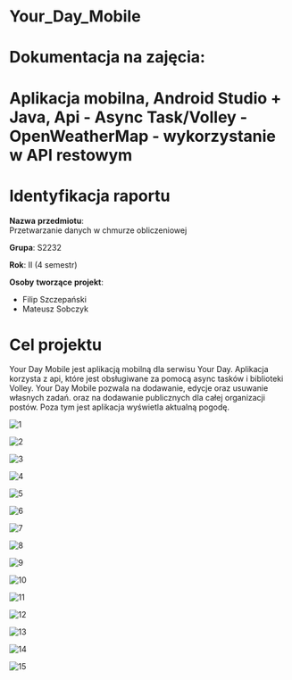 # Your_Day_Mobile

# Dokumentacja na zajęcia:

# Aplikacja mobilna, Android Studio + Java, Api - Async Task/Volley - OpenWeatherMap - wykorzystanie w API restowym 

# Identyfikacja raportu

**Nazwa** **przedmiotu**: 	
Przetwarzanie danych w chmurze obliczeniowej

**Grupa**: S2232

**Rok**: II (4 semestr)

**Osoby** **tworzące** **projekt**:

- Filip Szczepański  
- Mateusz Sobczyk  

# Cel projektu

Your Day Mobile jest aplikacją mobilną dla serwisu Your Day. Aplikacja korzysta z api, które jest obsługiwane za pomocą async tasków i biblioteki Volley. Your Day Mobile pozwala na dodawanie, edycje oraz usuwanie własnych zadań. oraz na dodawanie publicznych dla całej organizacji postów. Poza tym jest aplikacja wyświetla aktualną pogodę.

![1](https://user-images.githubusercontent.com/61236736/117999525-3946f900-b345-11eb-9e83-5b5b93541d5e.jpg)

![2](https://user-images.githubusercontent.com/61236736/117999528-39df8f80-b345-11eb-82fc-05bda693e5d8.jpg)

![3](https://user-images.githubusercontent.com/61236736/117999529-39df8f80-b345-11eb-8c7b-777f6036fe4d.jpg)

![4](https://user-images.githubusercontent.com/61236736/117999535-3a782600-b345-11eb-8d36-96b797b76932.jpg)

![5](https://user-images.githubusercontent.com/61236736/117999537-3a782600-b345-11eb-8e7c-b5f0047f2c92.jpg)

![6](https://user-images.githubusercontent.com/61236736/117999538-3b10bc80-b345-11eb-8314-684f874eb389.jpg)

![7](https://user-images.githubusercontent.com/61236736/117999559-419f3400-b345-11eb-89f3-222b97a9e36a.jpg)

![8](https://user-images.githubusercontent.com/61236736/117999563-4237ca80-b345-11eb-992a-cbe1460d0393.jpg)

![9](https://user-images.githubusercontent.com/61236736/117999564-42d06100-b345-11eb-84aa-4cb670f26b02.jpg)

![10](https://user-images.githubusercontent.com/61236736/117999567-42d06100-b345-11eb-8cf1-b8bea45cf86f.jpg)

![11](https://user-images.githubusercontent.com/61236736/117999568-4368f780-b345-11eb-87e2-5c368d0c64b5.jpg)

![12](https://user-images.githubusercontent.com/61236736/117999569-4368f780-b345-11eb-8f7a-2972fefc2d39.jpg)

![13](https://user-images.githubusercontent.com/61236736/117999570-4368f780-b345-11eb-85a0-8a4881c6b707.jpg)

![14](https://user-images.githubusercontent.com/61236736/117999571-44018e00-b345-11eb-815e-ac91a5d47d43.jpg)

![15](https://user-images.githubusercontent.com/61236736/117999579-45cb5180-b345-11eb-8821-e57a8e60448d.jpg)
